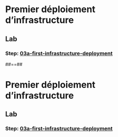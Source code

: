 <!-- .slide: class="exercice" data-type-show="gcp prez" -->

# Premier déploiement d’infrastructure

## Lab

### Step: [03a-first-infrastructure-deployment](https://github.com/sfeir-open-source/sfeir-school-terraform/tree/main/steps/gcp/03a-first-infrastructure-deployment)

##==##

<!-- .slide: class="exercice" data-type-show="aws" -->

# Premier déploiement d’infrastructure

## Lab

### Step: [03a-first-infrastructure-deployment](https://github.com/sfeir-open-source/sfeir-school-terraform/tree/main/steps/aws/03a-first-infrastructure-deployment)
